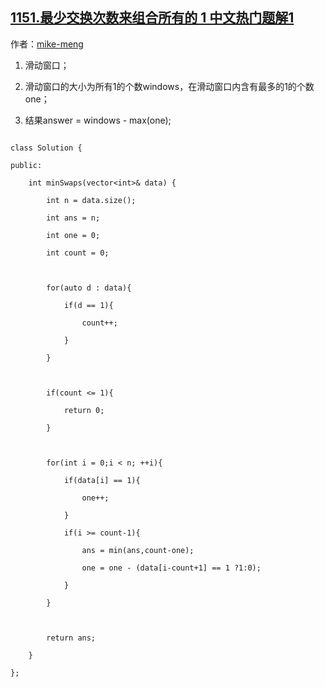 ## [1151.最少交换次数来组合所有的 1 中文热门题解1](https://leetcode.cn/problems/minimum-swaps-to-group-all-1s-together/solutions/100000/hua-dong-chuang-kou-by-mike-meng-4)

作者：[mike-meng](https://leetcode.cn/u/mike-meng)
1. 滑动窗口；
2. 滑动窗口的大小为所有1的个数windows，在滑动窗口内含有最多的1的个数one；
3. 结果answer = windows - max(one);
```
class Solution {
public:
    int minSwaps(vector<int>& data) {
        int n = data.size();
        int ans = n;
        int one = 0;
        int count = 0;
        
        for(auto d : data){
            if(d == 1){
                count++;
            }
        }
        
        if(count <= 1){
            return 0;
        }
        
        for(int i = 0;i < n; ++i){
            if(data[i] == 1){
                one++;
            }
            if(i >= count-1){
                ans = min(ans,count-one);
                one = one - (data[i-count+1] == 1 ?1:0);
            }
        }
        
        return ans;
    }
};
```